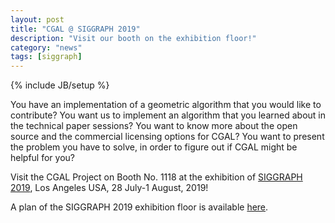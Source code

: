 ```yaml
---
layout: post
title: "CGAL @ SIGGRAPH 2019"
description: "Visit our booth on the exhibition floor!"
category: "news"
tags: [siggraph]
---
```

{% include JB/setup %}

You have an implementation of a geometric algorithm that you would like to contribute?
You want us to implement an algorithm that you learned about in the technical paper sessions?
You want to know more about the open source and the commercial licensing options for CGAL?
You want to present the problem you have to solve, in order to figure out if CGAL might be helpful for you?

Visit the CGAL Project on Booth No. 1118 at the exhibition of <a href="http://s2019.siggraph.org/">SIGGRAPH 2019</a>,
Los Angeles USA, 28 July-1 August, 2019!

A plan of the SIGGRAPH 2019 exhibition floor is available [here](https://hallerickson.ungerboeck.com/prod/app85.cshtml?AppCode=VFP&OrgCode=16&EvtID=5021&CC=SIG19).
